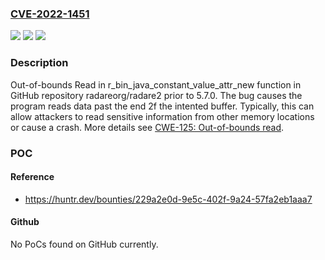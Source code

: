 ### [CVE-2022-1451](https://cve.mitre.org/cgi-bin/cvename.cgi?name=CVE-2022-1451)
![](https://img.shields.io/static/v1?label=Product&message=radareorg%2Fradare2&color=blue)
![](https://img.shields.io/static/v1?label=Version&message=n%2Fa&color=blue)
![](https://img.shields.io/static/v1?label=Vulnerability&message=CWE-788%20Access%20of%20Memory%20Location%20After%20End%20of%20Buffer&color=brighgreen)

### Description

Out-of-bounds Read in r_bin_java_constant_value_attr_new function in GitHub repository radareorg/radare2 prior to 5.7.0. The bug causes the program reads data past the end 2f the intented buffer. Typically, this can allow attackers to read sensitive information from other memory locations or cause a crash. More details see [CWE-125: Out-of-bounds read](https://cwe.mitre.org/data/definitions/125.html).

### POC

#### Reference
- https://huntr.dev/bounties/229a2e0d-9e5c-402f-9a24-57fa2eb1aaa7

#### Github
No PoCs found on GitHub currently.

